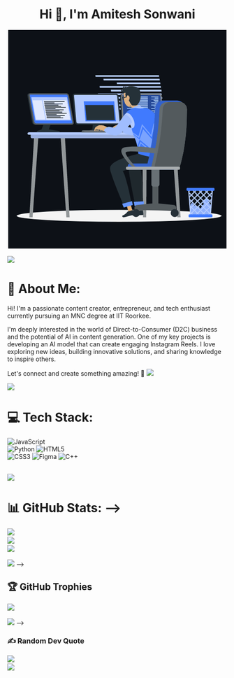 <h1 align="center">Hi 👋, I'm Amitesh Sonwani</h1>
<p align="center"><img src="animation.gif" width="500" alt="animation.gif"></p>
<img src="https://user-images.githubusercontent.com/73097560/115834477-dbab4500-a447-11eb-908a-139a6edaec5c.gif">             

# 💫 About Me:
Hi! I'm a passionate content creator, entrepreneur, and tech enthusiast currently pursuing an MNC degree at IIT Roorkee.

I'm deeply interested in the world of Direct-to-Consumer (D2C) business and the potential of AI in content generation. One of my key projects is developing an AI model that can create engaging Instagram Reels. I love exploring new ideas, building innovative solutions, and sharing knowledge to inspire others.

Let's connect and create something amazing! 🚀
![](https://komarev.com/ghpvc/?username=eyescratcher22&color=447ff7&label=Visitor+count)

<img src="https://user-images.githubusercontent.com/73097560/115834477-dbab4500-a447-11eb-908a-139a6edaec5c.gif">

# 💻 Tech Stack:
![JavaScript](https://img.shields.io/badge/javascript-%23F7DF1E.svg?style=for-the-badge&logo=javascript&logoColor=black)  
![Python](https://img.shields.io/badge/python-3670A0?style=for-the-badge&logo=python&logoColor=ffdd54)
![HTML5](https://img.shields.io/badge/html5-%23E34F26.svg?style=for-the-badge&logo=html5&logoColor=white)  
![CSS3](https://img.shields.io/badge/css3-%231572B6.svg?style=for-the-badge&logo=css3&logoColor=white) 
![Figma](https://img.shields.io/badge/figma-%23F24E1E.svg?style=for-the-badge&logo=figma&logoColor=white)
![C++](https://img.shields.io/badge/c++-%2300599C.svg?style=for-the-badge&logo=c%2B%2B&logoColor=white)  

<br>
<img src="https://user-images.githubusercontent.com/73097560/115834477-dbab4500-a447-11eb-908a-139a6edaec5c.gif">




 # 📊 GitHub Stats: -->
 ![](https://github-readme-stats.vercel.app/api?username=eyescratcher22&theme=react&hide_border=false&include_all_commits=true&count_private=true)<br/> 
 ![](https://github-readme-streak-stats.herokuapp.com/?user=eyescratcher22&theme=react&hide_border=false)<br/> 
 ![](https://github-readme-stats.vercel.app/api/top-langs/?username=eyescratcher22&theme=react&hide_border=false&include_all_commits=true&count_private=true&layout=compact)<br/> 

 <img src="https://user-images.githubusercontent.com/73097560/115834477-dbab4500-a447-11eb-908a-139a6edaec5c.gif"> -->


 ## 🏆 GitHub Trophies
![](https://github-profile-trophy.vercel.app/?username=eyescratcher22&theme=algolia&no-frame=true&no-bg=true&margin-w=5)

<img src="https://user-images.githubusercontent.com/73097560/115834477-dbab4500-a447-11eb-908a-139a6edaec5c.gif">  -->


### ✍️ Random Dev Quote
![](https://quotes-github-readme.vercel.app/api?type=horizontal&theme=radical)
<br>
<img src="https://user-images.githubusercontent.com/73097560/115834477-dbab4500-a447-11eb-908a-139a6edaec5c.gif">
